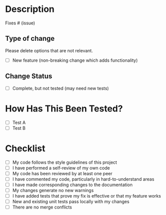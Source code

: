 # Description

Fixes # (issue)

## Type of change

Please delete options that are not relevant.

- [ ] New feature (non-breaking change which adds functionality)

## Change Status

- [ ] Complete, but not tested (may need new tests)

# How Has This Been Tested?

- [ ] Test A
- [ ] Test B

# Checklist

- [ ] My code follows the style guidelines of this project
- [ ] I have performed a self-review of my own code
- [ ] My code has been reviewed by at least one peer
- [ ] I have commented my code, particularly in hard-to-understand areas
- [ ] I have made corresponding changes to the documentation
- [ ] My changes generate no new warnings
- [ ] I have added tests that prove my fix is effective or that my feature works
- [ ] New and existing unit tests pass locally with my changes
- [ ] There are no merge conflicts
